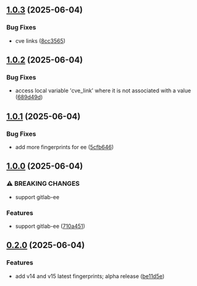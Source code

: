 ## [1.0.3](https://github.com/l4rm4nd/GitLab-Enumerator/compare/v1.0.2...v1.0.3) (2025-06-04)


### Bug Fixes

* cve links ([8cc3565](https://github.com/l4rm4nd/GitLab-Enumerator/commit/8cc3565b8db1f9ca15feee4bfbc22a4af53b3ab7))

## [1.0.2](https://github.com/l4rm4nd/GitLab-Enumerator/compare/v1.0.1...v1.0.2) (2025-06-04)


### Bug Fixes

* access local variable 'cve_link' where it is not associated with a value ([689d49d](https://github.com/l4rm4nd/GitLab-Enumerator/commit/689d49dbad84b5203123aeafd101ddd79e9b2150))

## [1.0.1](https://github.com/l4rm4nd/GitLab-Enumerator/compare/v1.0.0...v1.0.1) (2025-06-04)


### Bug Fixes

* add more fingerprints for ee ([5cfb646](https://github.com/l4rm4nd/GitLab-Enumerator/commit/5cfb6462ea00ee962e9e529c9d20d230e90daaf3))

## [1.0.0](https://github.com/l4rm4nd/GitLab-Enumerator/compare/v0.2.0...v1.0.0) (2025-06-04)


### ⚠ BREAKING CHANGES

* support gitlab-ee

### Features

* support gitlab-ee ([710a451](https://github.com/l4rm4nd/GitLab-Enumerator/commit/710a451201092bf08c85ed97ca5e2067e6652d5c))

## [0.2.0](https://github.com/l4rm4nd/GitLab-Enumerator/compare/v0.1.3...v0.2.0) (2025-06-04)


### Features

* add v14 and v15 latest fingerprints; alpha release ([be11d5e](https://github.com/l4rm4nd/GitLab-Enumerator/commit/be11d5e88d99f718f6ea80d4130fac0aa60df1ae))

